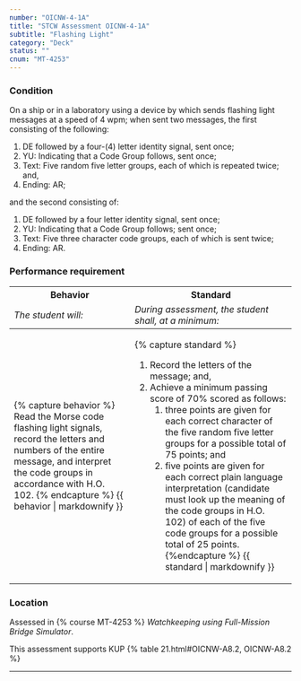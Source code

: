 ```yaml
---
number: "OICNW-4-1A"
title: "STCW Assessment OICNW-4-1A"
subtitle: "Flashing Light"
category: "Deck"
status: ""
cnum: "MT-4253"
---
```

### Condition

On a ship or in a laboratory using a device by which sends flashing light messages at a speed of 4 wpm; when sent two messages, the first consisting of the following: 

1. DE followed by a four-(4) letter identity signal, sent once;
2. YU: Indicating that a Code Group follows, sent once;
3. Text: Five random five letter groups, each of which is repeated twice; and,
4. Ending: AR;

and the second consisting of:

1. DE followed by a four letter identity signal, sent once;
2. YU: Indicating that a Code Group follows; sent once;
3. Text: Five three character code groups, each of which is sent twice;
4. Ending: AR.


### Performance requirement 

<table width='100%' class='Guidelines'>
 <thead>
 <tr>
     <th class='thirty'>Behavior</th>
     <th class='seventy'>Standard</th>
 </tr>
 <tr>
     <td><em>The student will:</em></td>
     <td><em>During assessment, the student shall, at a minimum:</em></td>
 </tr>
 </thead>
 <tbody>
 

<tr><td>

{% capture behavior %}
Read the Morse code flashing light signals, record the letters and numbers of the entire message, and interpret the code groups in accordance with H.O. 102.
{% endcapture %}
{{ behavior | markdownify }}

</td><td>

{% capture standard %}
1. Record the letters of the message; and,
2. Achieve a minimum passing score of 70% scored as follows:
    1. three points are given for each correct character of the five random five letter groups for a possible total of 75 points; and 
    2.  five points are given for each correct plain language interpretation (candidate must look up the meaning of the code groups in H.O. 102) of each of the five code groups for a possible total of 25 points.
{%endcapture %}
{{ standard | markdownify }}

</td></tr>



 </tbody>
 </table>

### Location

Assessed in  {% course  MT-4253 %}  *Watchkeeping using Full-Mission Bridge Simulator*.

This assessment supports KUP {% table 21.html#OICNW-A8.2, OICNW-A8.2 %}

***

